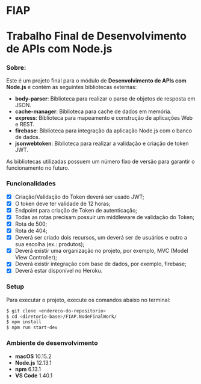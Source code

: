 # FIAP<br><br>Trabalho Final de Desenvolvimento de APIs com Node.js<br>


### Sobre:

Este é um projeto final para o módulo de **Desenvolvimento de APIs com Node.js** e contém as seguintes bibliotecas externas:</br>

- **body-parser**: Biblioteca para realizar o parse de objetos de resposta em JSON.
- **cache-manager**: Biblioteca para cache de dados em memória.
- **express**: Biblioteca para mapeamento e construção de aplicações Web e REST.
- **firebase**: Biblioteca para integração da aplicação Node.js com o banco de dados.
- **jsonwebtoken**: Biblioteca para realizar a validação e criação de token JWT.

As bibliotecas utilizadas possuem um número fixo de versão para garantir o funcionamento no futuro.

### Funcionalidades
- [x] Criação/Validação do Token deverá ser usado JWT;
- [x] O token deve ter validade de 12 horas;
- [x] Endpoint para criação de Token de autenticação;
- [x] Todas as rotas precisam possuir um middleware de validação do Token;
- [x] Rota de 500;
- [x] Rota de 404;
- [x] Deverá ser criado dois recursos, um deverá ser de usuários e outro a sua escolha (ex.: produtos);
- [x] Deverá existir uma organização no projeto, por exemplo, MVC (Model View Controller);
- [x] Deverá existir integração com base de dados, por exemplo, firebase;
- [x] Deverá estar disponível no Heroku.

### Setup

Para executar o projeto, execute os comandos abaixo no terminal:
```sh
$ git clone <endereco-do-repositorio>
$ cd <diretorio-base>/FIAP.NodeFinalWork/
$ npm install
$ npm run start-dev
```

### Ambiente de desenvolvimento
- **macOS** 10.15.2
- **Node.js** 12.13.1
- **npm** 6.13.1
- **VS Code** 1.40.1